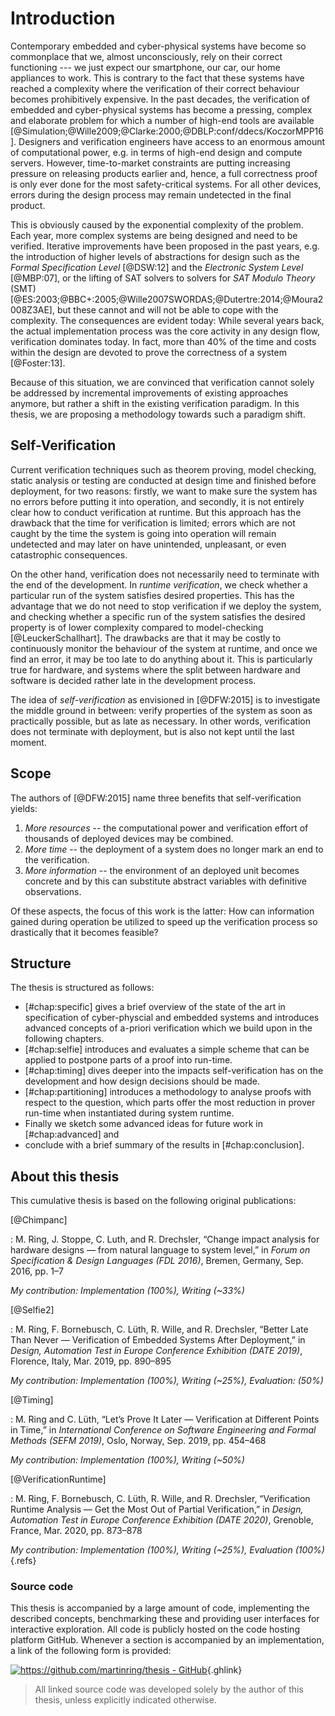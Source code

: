 # Introduction

Contemporary embedded and cyber-physical systems have become so commonplace
that we, almost unconsciously, rely on their correct functioning --- we
just expect our smartphone, our car, our home appliances to work. This is 
contrary to the fact that these systems have reached a complexity where the 
verification of their correct behaviour becomes prohibitively expensive. In the 
past decades, the verification of embedded and cyber-physical systems has become 
a pressing, complex and elaborate problem for which a number of high-end tools 
are available [@Simulation;@Wille2009;@Clarke:2000;@DBLP:conf/ddecs/KoczorMPP16]. 
Designers and verification engineers have access to an enormous amount of 
computational power, e.g. in terms of high-end design and compute servers. 
However, time-to-market constraints are putting increasing pressure on releasing 
products earlier and, hence, a full correctness proof is only ever done for the 
most safety-critical systems. For all other devices, errors during the design 
process may remain undetected in the final product.

This is obviously caused by the exponential complexity of the problem. Each 
year, more complex systems are being designed and need to be verified. Iterative 
improvements have been proposed in the past years, e.g. the introduction of 
higher levels of abstractions for design such as the *Formal Specification Level* 
[@DSW:12] and the *Electronic System Level* [@MBP:07], or the lifting of SAT 
solvers to solvers for *SAT Modulo Theory* (SMT) [@ES:2003;@BBC+:2005;@Wille2007SWORDAS;@Dutertre:2014;@Moura2008Z3AE], but these cannot and will not be able to cope
with the complexity. The consequences are evident today: While several years 
back, the actual implementation process was the core activity in any design 
flow, verification dominates today. In fact, more than 40% of the time and costs
within the design are devoted to prove the correctness of a system [@Foster:13].

Because of this situation, we are convinced that verification cannot solely be 
addressed by incremental improvements of existing approaches anymore, but rather 
a shift in the existing verification paradigm. In this thesis, we are proposing 
a methodology towards such a paradigm shift. 

## Self-Verification

Current verification techniques such as theorem proving, model checking,
static analysis or testing are conducted at design time and finished before deployment,
for two reasons: firstly, we want to make sure the system has no errors
before putting it into operation, and secondly, it is not entirely clear
how to conduct verification at runtime. But this approach has the drawback that the
time for verification is limited; errors which are not caught by the time
the system is going into operation will remain undetected and may later on
have unintended, unpleasant, or even catastrophic consequences.

On the other hand, verification does not necessarily need to terminate with
the end of the development. In *runtime verification*, we check whether
a particular run of the system satisfies desired properties. This
has the advantage that we do not need to stop verification if we deploy the
system, and checking whether a specific run of the system satisfies the
desired property is of lower complexity compared to
model-checking [@LeuckerSchallhart]. The drawbacks are that it may be
costly to continuously monitor the behaviour of the system at runtime, and
once we find an error, it may be too late to do anything about it. This is
particularly true for hardware, and systems where the split between hardware
and software is decided rather late in the development process.

The idea of *self-verification* as envisioned in [@DFW:2015] is to investigate 
the middle ground in between: verify properties of the system as soon as 
practically possible, but as late as necessary. In other words, verification 
does not terminate with deployment, but is also not kept until the last moment.

## Scope

The authors of [@DFW:2015] name three benefits that self-verification yields:

1. *More resources* -- the computational power and verification effort of 
   thousands of deployed devices may be combined.
1. *More time* -- the deployment of a system does no longer mark an end to the
   verification.
1. *More information* -- the environment of an deployed unit becomes concrete 
   and by this can substitute abstract variables with definitive observations.

Of these aspects, the focus of this work is the latter: How can information 
gained during operation be utilized to speed up the verification process so 
drastically that it becomes feasible? 

## Structure

The thesis is structured as follows: 

- [#chap:specific] gives a brief overview of the state of the art in 
  specification of cyber-physcial and embedded systems and introduces 
  advanced concepts of a-priori verification which we build upon in the 
  following chapters.
- [#chap:selfie] introduces and evaluates a simple scheme that can be applied to 
  postpone parts of a proof into run-time.
- [#chap:timing] dives deeper into the impacts self-verification has on the 
  development and how design decisions should be made. 
- [#chap:partitioning] introduces a methodology to analyse proofs with respect 
  to the question, which parts offer the most reduction in prover run-time when 
  instantiated during system runtime. 
- Finally we sketch some advanced ideas for future work in [#chap:advanced] and 
- conclude with a brief summary of the results in [#chap:conclusion].

## About this thesis

This cumulative thesis is based on the following original publications:

[@Chimpanc]

: M. Ring, J. Stoppe, C. Luth, and R. Drechsler, “Change impact analysis for 
  hardware designs — from natural language to system level,” in *Forum on 
  Specification & Design Languages (FDL 2016)*, Bremen, Germany, Sep. 2016, pp. 
  1–7

  *My contribution: Implementation (100%), Writing (~33%)*

[@Selfie2]

: M. Ring, F. Bornebusch, C. Lüth, R. Wille, and R. Drechsler, “Better Late Than 
  Never — Verification of Embedded Systems After Deployment,” in *Design, 
  Automation Test in Europe Conference Exhibition (DATE 2019)*, Florence, Italy, 
  Mar. 2019, pp. 890–895

  *My contribution: Implementation (100%), Writing (~25%), Evaluation: (50%)*

[@Timing]

: M. Ring and C. Lüth, “Let’s Prove It Later — Verification at Different Points 
  in Time,” in *International Conference on Software Engineering and Formal 
  Methods (SEFM 2019)*, Oslo, Norway, Sep. 2019, pp. 454–468

  *My contribution: Implementation (100%), Writing (~50%)*

[@VerificationRuntime]

: M. Ring, F. Bornebusch, C. Lüth, R. Wille, and R. Drechsler, “Verification 
  Runtime Analysis — Get the Most Out of Partial Verification,” in *Design, 
  Automation Test in Europe Conference Exhibition (DATE 2020)*, Grenoble, France, 
  Mar. 2020, pp. 873–878

  *My contribution: Implementation (100%), Writing (~25%), Evaluation (100%)*
{.refs}



### Source code

This thesis is accompanied by a large amount of code, implementing the described 
concepts, benchmarking these and providing user interfaces for interactive 
exploration. All code is publicly hosted on the code hosting platform GitHub. 
Whenever a section is accompanied by an implementation, a link of the following 
form is provided:

[![https://github.com/martinring/thesis - GitHub](https://gh-card.dev/repos/martinring/thesis.svg?fullname=)](https://github.com/martinring/thesis){.ghlink}

> All linked source code was developed solely by the author of this thesis,
> unless explicitly indicated otherwise.